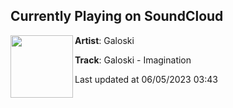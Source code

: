 ## Currently Playing on SoundCloud

[<img align="left" width="100" src="https://i1.sndcdn.com/artworks-IcptVweh6f1JwMwG-4jdnEA-t500x500.jpg">](https://soundcloud.com/galoski/imagination)

**Artist**: Galoski 

**Track**: Galoski - Imagination

Last updated at 06/05/2023 03:43
